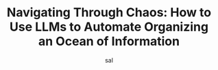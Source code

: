 ---
layout: post
title: "Navigating Through Chaos: How to Use LLMs to Automate Organizing an Ocean of Information"
author: sal
categories: [AI, PC Building, AI Server]
image: assets/images/NavigatingThroughChaos.png
comments: false
featured: true
---